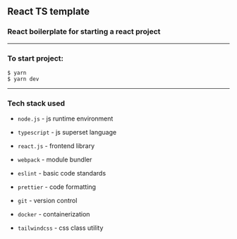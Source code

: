 ## React TS template

### React boilerplate for starting a react project

---

### To start project:

```
$ yarn
$ yarn dev
```

---

### Tech stack used

-   `node.js` - js runtime environment

-   `typescript` - js superset language

-   `react.js` - frontend library

-   `webpack` - module bundler

-   `eslint` - basic code standards

-   `prettier` - code formatting

-   `git` - version control

-   `docker` - containerization

-   `tailwindcss` - css class utility

